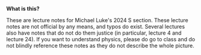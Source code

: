 **What is this?**

These are lecture notes for Michael Luke's 2024 S section. These lecture notes are not official by any means, and typos do exist. Several lectures also have notes that do not do them justice (in particular, lecture 4 and lecture 24). If you want to understand physics, please do go to class and do not blindly reference these notes as they do not describe the whole picture.
